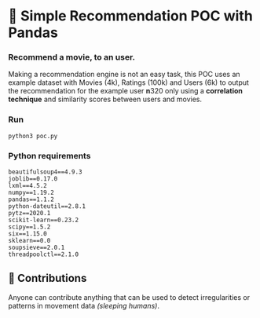 # 🤖 Simple Recommendation POC with Pandas

### Recommend a movie, to an user.

Making a recommendation engine is not an easy task, this POC uses an example dataset with Movies (4k), Ratings (100k) and Users (6k) to output the recommendation for the example user **n**320 only using a **correlation technique** and similarity scores between users and movies.

### Run

    python3 poc.py

### Python requirements
    beautifulsoup4==4.9.3
    joblib==0.17.0
    lxml==4.5.2
    numpy==1.19.2
    pandas==1.1.2
    python-dateutil==2.8.1
    pytz==2020.1
    scikit-learn==0.23.2
    scipy==1.5.2
    six==1.15.0
    sklearn==0.0
    soupsieve==2.0.1
    threadpoolctl==2.1.0

## 🤝 Contributions

Anyone can contribute anything that can be used to detect irregularities or patterns in movement data *(sleeping humans)*.